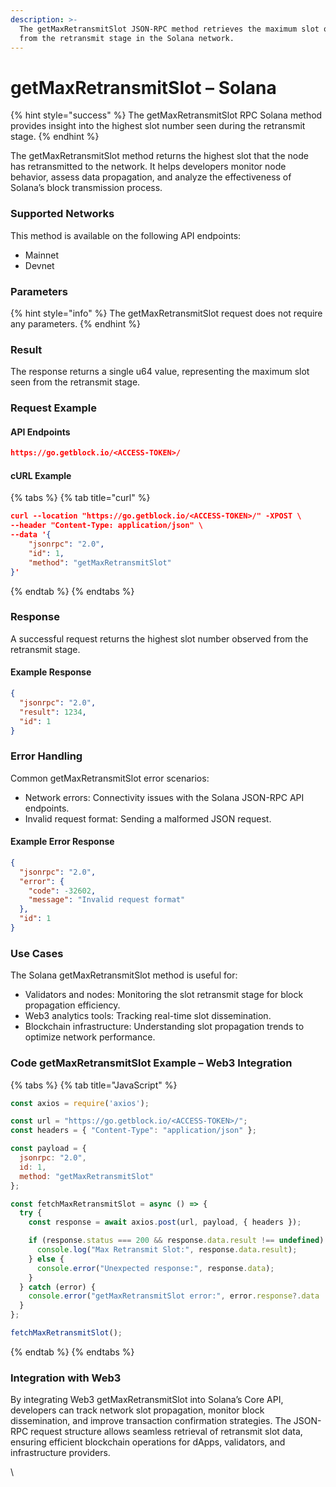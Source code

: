 ```yaml
---
description: >-
  The getMaxRetransmitSlot JSON-RPC method retrieves the maximum slot observed
  from the retransmit stage in the Solana network.
---
```


# getMaxRetransmitSlot – Solana

{% hint style="success" %}
The getMaxRetransmitSlot RPC Solana method provides insight into the highest slot number seen during the retransmit stage.&#x20;
{% endhint %}

The getMaxRetransmitSlot method returns the highest slot that the node has retransmitted to the network. It helps developers monitor node behavior, assess data propagation, and analyze the effectiveness of Solana’s block transmission process.

### Supported Networks

This method is available on the following API endpoints:

* Mainnet
* Devnet

### Parameters

{% hint style="info" %}
The getMaxRetransmitSlot request does not require any parameters.
{% endhint %}

### Result

The response returns a single u64 value, representing the maximum slot seen from the retransmit stage.

### Request Example

#### API Endpoints

```json
https://go.getblock.io/<ACCESS-TOKEN>/
```

#### cURL Example

{% tabs %}
{% tab title="curl" %}
```json
curl --location "https://go.getblock.io/<ACCESS-TOKEN>/" -XPOST \
--header "Content-Type: application/json" \
--data '{
    "jsonrpc": "2.0",
    "id": 1,
    "method": "getMaxRetransmitSlot"
}'
```
{% endtab %}
{% endtabs %}

### Response

A successful request returns the highest slot number observed from the retransmit stage.

#### Example Response

```json
{
  "jsonrpc": "2.0",
  "result": 1234,
  "id": 1
}
```

### Error Handling

Common getMaxRetransmitSlot error scenarios:

* Network errors: Connectivity issues with the Solana JSON-RPC API endpoints.
* Invalid request format: Sending a malformed JSON request.

#### Example Error Response

```json
{
  "jsonrpc": "2.0",
  "error": {
    "code": -32602,
    "message": "Invalid request format"
  },
  "id": 1
}
```

### Use Cases

The Solana getMaxRetransmitSlot method is useful for:

* Validators and nodes: Monitoring the slot retransmit stage for block propagation efficiency.
* Web3 analytics tools: Tracking real-time slot dissemination.
* Blockchain infrastructure: Understanding slot propagation trends to optimize network performance.

### Code getMaxRetransmitSlot Example – Web3 Integration



{% tabs %}
{% tab title="JavaScript" %}
```javascript
const axios = require('axios');

const url = "https://go.getblock.io/<ACCESS-TOKEN>/"; 
const headers = { "Content-Type": "application/json" };

const payload = {
  jsonrpc: "2.0",
  id: 1,
  method: "getMaxRetransmitSlot"
};

const fetchMaxRetransmitSlot = async () => {
  try {
    const response = await axios.post(url, payload, { headers });

    if (response.status === 200 && response.data.result !== undefined) {
      console.log("Max Retransmit Slot:", response.data.result);
    } else {
      console.error("Unexpected response:", response.data);
    }
  } catch (error) {
    console.error("getMaxRetransmitSlot error:", error.response?.data || error.message);
  }
};

fetchMaxRetransmitSlot();

```
{% endtab %}
{% endtabs %}

### Integration with Web3

By integrating Web3 getMaxRetransmitSlot into Solana’s Core API, developers can track network slot propagation, monitor block dissemination, and improve transaction confirmation strategies. The JSON-RPC request structure allows seamless retrieval of retransmit slot data, ensuring efficient blockchain operations for dApps, validators, and infrastructure providers.

\
